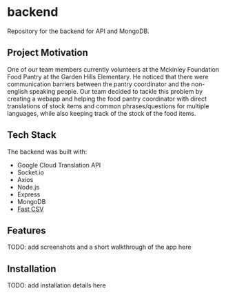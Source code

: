 # backend
Repository for the backend for API and MongoDB.

## Project Motivation
One of our team members currently volunteers at the Mckinley Foundation Food Pantry at the Garden Hills Elementary. He noticed that there were communication barriers between the pantry coordinator and the non-english speaking people. Our team decided to tackle this problem by creating a webapp and helping the food pantry coordinator with direct translations of stock items and common phrases/questions for multiple languages, while also keeping track of the stock of the food items.

## Tech Stack
The backend was built with:
  - Google Cloud Translation API
  - Socket.io
  - Axios
  - Node.js
  - Express
  - MongoDB
  - [Fast CSV](https://c2fo.io/fast-csv/)
  
  ## Features
  TODO: add screenshots and a short walkthrough of the app here
  
  ## Installation
  TODO: add installation details here
  

  




